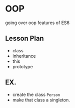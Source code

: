 # OOP

going over oop features of ES6



## Lesson Plan

- class
- inheritance
- this
- prototype

## EX.

- create the class `Person`
- make that class a singleton.
